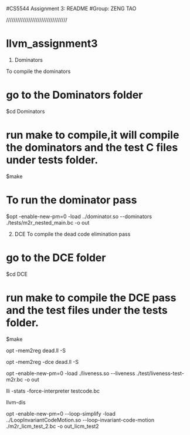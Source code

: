 #CS5544 Assignment 3: README
#Group: ZENG TAO

/////////////////////////////////
# llvm_assignment3

1. Dominators

To compile the dominators
# go to the Dominators folder
$cd Dominators

# run make to compile,it will compile the dominators and the test C files under tests folder.
$make 

# To run the dominator pass
$opt -enable-new-pm=0 -load ../dominator.so --dominators ./tests/m2r_nested_main.bc -o out


2. DCE
To compile the dead code elimination pass
# go to the DCE folder
$cd DCE

# run make to compile the DCE pass and the test files under the tests folder. 
$make



opt -mem2reg dead.ll -S

opt -mem2reg -dce dead.ll -S 

opt -enable-new-pm=0 -load ./liveness.so --liveness ./test/liveness-test-m2r.bc -o out

lli -stats -force-interpreter testcode.bc

llvm-dis

opt -enable-new-pm=0 --loop-simplify -load ../LoopInvariantCodeMotion.so --loop-invariant-code-motion ./m2r_licm_test_2.bc -o out_licm_test2